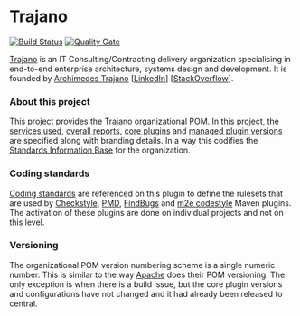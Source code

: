 Trajano
=======

[![Build Status](https://travis-ci.org/trajano/trajano.svg?branch=master)](https://travis-ci.org/trajano/trajano) [![Quality Gate](https://sonarqube.com/api/badges/gate?key=net.trajano:trajano)](https://sonarqube.com/dashboard?id=net.trajano:trajano)

[Trajano][] is an IT Consulting/Contracting delivery organization specialising
in end-to-end enterprise architecture, systems design and development.  It is
founded by [Archimedes Trajano][1] [[LinkedIn][LinkedIn]]
[[StackOverflow][StackOverflow]].

### About this project

This project provides the [Trajano][] organizational POM.  In this project, the [services used][2], [overall reports][4], [core plugins][3] and [managed plugin versions][5] are specified along with branding details.  In a way this codifies the [Standards Information Base][2] for the organization.

### Coding standards

[Coding standards][6] are referenced on this plugin to define the rulesets that
are used by [Checkstyle][], [PMD][PMD], [FindBugs][FindBugs] and
[m2e codestyle][m2e] Maven plugins.  The activation of these plugins are done
on individual projects and not on this level.

### Versioning

The organizational POM version numbering scheme is a single numeric number. This
is similar to the way [Apache][] does their POM versioning.  The only exception
is when there is a build issue, but the core plugin versions and configurations
have not changed and it had already been released to central.


[Trajano]: https://trajano.net/
[Apache]: http://apache.org/
[LinkedIn]: https://www.linkedin.com/in/trajano
[StackOverflow]: https://stackoverflow.com/users/242042/archimedes-trajano
[1]: https://trajano.net/
[2]: ./sib.html
[3]: ./plugins.html
[4]: ./project-reports.html
[5]: ./plugin-management.html
[6]: https://site.trajano.net/coding-standards
[PMD]: https://maven.apache.org/plugins/maven-pmd-plugin/
[Checkstyle]: https://maven.apache.org/plugins/maven-checkstyle-plugin/
[FindBugs]: https://gleclaire.github.io/findbugs-maven-plugin/
[m2e]: https://site.trajano.net/m2e-codestyle-maven-plugin/
